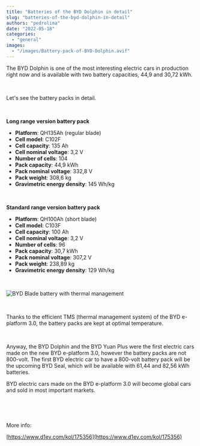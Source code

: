 ```yaml
---
title: "Batteries of the BYD Dolphin in detail"
slug: "batteries-of-the-byd-dolphin-in-detail"
authors: "pedrolima"
date: "2022-05-18"
categories: 
  - "general"
images: 
  - "/images/Battery-pack-of-BYD-Dolphin.avif"
---
```


The BYD Dolphin is one of the most interesting electric cars in production right now and is available with two battery capacities, 44,9 and 30,72 kWh.

 

Let's see the battery packs in detail.

 

**Long range version battery pack**

- **Platform**: QH135Ah (regular blade)
- **Cell model**: C102F
- **Cell capacity**: 135 Ah
- **Cell nominal voltage**: 3,2 V
- **Number of cells**: 104
- **Pack capacity**: 44,9 kWh
- **Pack nominal voltage**: 332,8 V
- **Pack weight**: 308,6 kg
- **Gravimetric energy density**: 145 Wh/kg

 

**Standard range version battery pack**

- **Platform**: QH100Ah (short blade)
- **Cell model**: C103F
- **Cell capacity**: 100 Ah
- **Cell nominal voltage**: 3,2 V
- **Number of cells**: 96
- **Pack capacity**: 30,7 kWh
- **Pack nominal voltage**: 307,2 V
- **Pack weight**: 238,89 kg
- **Gravimetric energy density**: 129 Wh/kg

 

![BYD Blade battery with thermal management](images/BYD-Blade-battery-with-thermal-management.avif)

 

Thanks to the efficient TMS (thermal management system) of the BYD e-platform 3.0, the battery packs are kept at optimal temperature.

 

Anyway, the BYD Dolphin and the BYD Yuan Plus were the first electric cars made on the new BYD e-platform 3.0, however the battery packs are not 800-volt. The first BYD electric car to have a 800-volt battery pack will be the upcoming BYD Seal, which will be available with 61,44 and 82,56 kWh batteries.

BYD electric cars made on the BYD e-platform 3.0 will become global cars and sold in most important markets.

 

 

More info:

[https://www.d1ev.com/kol/175356](https://www.d1ev.com/kol/175356)
